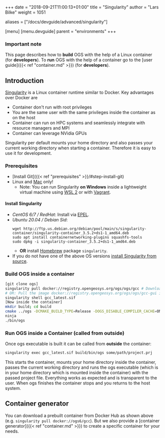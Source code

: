 +++
date = "2018-09-21T11:00:13+01:00"
title = "Singularity"
author = "Lars Bilke"
weight = 1051

aliases = ["/docs/devguide/advanced/singularity"]

[menu]
  [menu.devguide]
    parent = "environments"
+++

<div class='note'>

### Important note

This page describes how to **build** OGS with the help of a Linux container (for **developers**). To **run** OGS with the help of a container go to the [user guide]({{< ref "container.md" >}}) (for **developers**).

</div>

## Introduction

[Singularity](https://www.sylabs.io) is a Linux container runtime similar to Docker. Key advantages over Docker are

- Container don't run with root privileges
- You are the same user with the same privileges inside the container as on the host
- Container can run on HPC systems and seamlessly integrate with resource managers and MPI
- Container can leverage NVidia GPUs

Singularity per default mounts your home directory and also passes your current working directory when starting a container. Therefore it is easy to use it for development.

### Prerequisites

- [Install Git]({{< ref "prerequisites" >}}/#step-install-git)
- Linux and [Mac](https://sylabs.io/singularity-desktop-macos/) only!
  - Note: You can run Singularity **on Windows** inside a lightweight virtual machine using [WSL 2](https://docs.microsoft.com/en-us/windows/wsl/install-win10) or with [Vagrant](https://app.vagrantup.com/sylabs).

#### Install Singularity

- *CentOS 6/7 / RedHat*: Install via [EPEL](https://sylabs.io/guides/3.0/user-guide/installation.html#install-the-centos-rhel-package-using-yum).
- *Ubuntu 20.04 / Debian Sid*:
  ```
  wget http://ftp.us.debian.org/debian/pool/main/s/singularity-container/singularity-container_3.5.2+ds1-1_amd64.deb
  sudo apt install containernetworking-plugins squashfs-tools
  sudo dpkg -i singularity-container_3.5.2+ds1-1_amd64.deb
  ```
  - **OR** install [Homebrew](https://docs.brew.sh/Homebrew-on-Linux) package `singularity`.
- If you do not have one of the above OS versions [install Singularity from source](https://sylabs.io/guides/3.5/user-guide/quick_start.html#quick-installation-steps).

### Build OGS inside a container

```bash
[git clone ogs]
singularity pull docker://registry.opengeosys.org/ogs/ogs/gcc # Downloads the image to gcc_latest.sif
# OR: Pull the image docker://registry.opengeosys.org/ogs/ogs/gcc-gui image for compiling the Data Explorer
singularity shell gcc_latest.sif
[Now inside the container]
mkdir build; cd build
cmake ../ogs -DCMAKE_BUILD_TYPE=Release -DOGS_DISABLE_COMPILER_CACHE=ON # OR set env var CCACHE_DIR
ninja
./bin/ogs
```

### Run OGS inside a Container (called from outside)

Once ogs executable is built it can be called from **outside** the container:

```bash
singularity exec gcc_latest.sif build/bin/ogs some/path/project.prj
```

This starts the container, mounts your home directory inside the container, passes the current working directory and runs the ogs executable (which is in your home directory which is mounted inside the container) with the passed project file. Everything works as expected and is transparent to the user. When ogs finishes the container stops and you returns to the host system.

## Container generator

You can download a prebuilt container from Docker Hub as shown above (e.g. `singularity pull docker://ogs6/gcc`). But we also provide a [container generator]({{< ref "container.md" >}}) to create a specific container for your needs.
